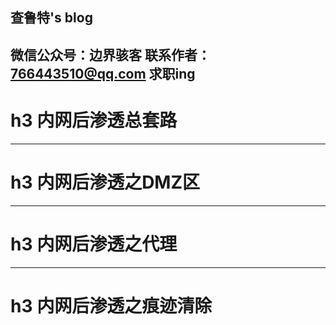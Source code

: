 ## 查鲁特's blog
**微信公众号：边界骇客**
**联系作者：766443510@qq.com**
**求职ing**
----
# h3 内网后渗透总套路
----
# h3 内网后渗透之DMZ区
----
# h3 内网后渗透之代理
---
# h3 内网后渗透之痕迹清除
